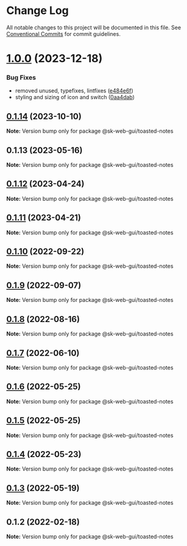 # Change Log

All notable changes to this project will be documented in this file.
See [Conventional Commits](https://conventionalcommits.org) for commit guidelines.

# [1.0.0](https://github.com/Sundsvallskommun/web-shared-components/compare/@sk-web-gui/toasted-notes@0.1.14...@sk-web-gui/toasted-notes@1.0.0) (2023-12-18)

### Bug Fixes

- removed unused, typefixes, lintfixes ([e484e6f](https://github.com/Sundsvallskommun/web-shared-components/commit/e484e6f05ce9c8ed79a1f57ad0cdc81ea46b388e))
- styling and sizing of icon and switch ([0aa4dab](https://github.com/Sundsvallskommun/web-shared-components/commit/0aa4dab97bb6c1fbc01a22f655baf6248bfd36f2))

## [0.1.14](https://github.com/Sundsvallskommun/web-shared-components/compare/@sk-web-gui/toasted-notes@0.1.13...@sk-web-gui/toasted-notes@0.1.14) (2023-10-10)

**Note:** Version bump only for package @sk-web-gui/toasted-notes

## 0.1.13 (2023-05-16)

**Note:** Version bump only for package @sk-web-gui/toasted-notes

## [0.1.12](https://github.com/Sundsvallskommun/web-shared-components/compare/@sk-web-gui/toasted-notes@0.1.11...@sk-web-gui/toasted-notes@0.1.12) (2023-04-24)

**Note:** Version bump only for package @sk-web-gui/toasted-notes

## [0.1.11](https://github.com/Sundsvallskommun/web-shared-components/compare/@sk-web-gui/toasted-notes@0.1.10...@sk-web-gui/toasted-notes@0.1.11) (2023-04-21)

**Note:** Version bump only for package @sk-web-gui/toasted-notes

## [0.1.10](https://github.com/Sundsvallskommun/web-shared-components/compare/@sk-web-gui/toasted-notes@0.1.9...@sk-web-gui/toasted-notes@0.1.10) (2022-09-22)

**Note:** Version bump only for package @sk-web-gui/toasted-notes

## [0.1.9](https://github.com/Sundsvallskommun/web-shared-components/compare/@sk-web-gui/toasted-notes@0.1.8...@sk-web-gui/toasted-notes@0.1.9) (2022-09-07)

**Note:** Version bump only for package @sk-web-gui/toasted-notes

## [0.1.8](https://github.com/Sundsvallskommun/web-shared-components/compare/@sk-web-gui/toasted-notes@0.1.7...@sk-web-gui/toasted-notes@0.1.8) (2022-08-16)

**Note:** Version bump only for package @sk-web-gui/toasted-notes

## [0.1.7](https://github.com/Sundsvallskommun/web-shared-components/compare/@sk-web-gui/toasted-notes@0.1.6...@sk-web-gui/toasted-notes@0.1.7) (2022-06-10)

**Note:** Version bump only for package @sk-web-gui/toasted-notes

## [0.1.6](https://github.com/Sundsvallskommun/web-shared-components/compare/@sk-web-gui/toasted-notes@0.1.5...@sk-web-gui/toasted-notes@0.1.6) (2022-05-25)

**Note:** Version bump only for package @sk-web-gui/toasted-notes

## [0.1.5](https://github.com/Sundsvallskommun/web-shared-components/compare/@sk-web-gui/toasted-notes@0.1.4...@sk-web-gui/toasted-notes@0.1.5) (2022-05-25)

**Note:** Version bump only for package @sk-web-gui/toasted-notes

## [0.1.4](https://github.com/Sundsvallskommun/web-shared-components/compare/@sk-web-gui/toasted-notes@0.1.3...@sk-web-gui/toasted-notes@0.1.4) (2022-05-23)

**Note:** Version bump only for package @sk-web-gui/toasted-notes

## [0.1.3](https://github.com/Sundsvallskommun/web-shared-components/compare/@sk-web-gui/toasted-notes@0.1.2...@sk-web-gui/toasted-notes@0.1.3) (2022-05-19)

**Note:** Version bump only for package @sk-web-gui/toasted-notes

## 0.1.2 (2022-02-18)

**Note:** Version bump only for package @sk-web-gui/toasted-notes
